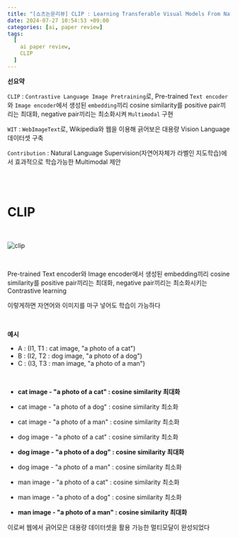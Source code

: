```yaml
---
title: "[쇼츠논문리뷰] CLIP : Learning Transferable Visual Models From Natural Language Supervision"
date: 2024-07-27 10:54:53 +09:00
categories: [ai, paper review]
tags:
  [
    ai paper review,
    CLIP
  ]
---
```


**선요약**

`CLIP` : `Contrastive Language Image Pretraining`로, Pre-trained `Text encoder`와 `Image encoder`에서 생성된 `embedding`끼리 cosine similarity를 positive pair끼리는 최대화, negative pair끼리는 최소화시켜 `Multimodal` 구현

`WIT` : `WebImageText`로, Wikipedia와 웹을 이용해 긁어보은 대용량 Vision Language 데이터셋 구축

`Contribution` : Natural Language Supervision(자연어자체가 라벨인 지도학습)에서 효과적으로 학습가능한 Multimodal 제안

<br/>
<br/>

# **CLIP**

<br/>

![clip](https://github.com/openai/CLIP/blob/main/CLIP.png?raw=true)

<br/>

Pre-trained Text encoder와 Image encoder에서 생성된 embedding끼리 cosine similarity를 positive pair끼리는 최대화, negative pair끼리는 최소화시키는 Contrastive learning

이렇게하면 자연어와 이미지를 마구 넣어도 학습이 가능하다

<br/>

**예시**

- A : (I1, T1 : cat image, "a photo of a cat")
- B : (I2, T2 : dog image, "a photo of a dog")
- C : (I3, T3 : man image, "a photo of a man")

<br/>

- **cat image - "a photo of a cat" : cosine similarity 최대화**
- cat image - "a photo of a dog" : cosine similarity 최소화
- cat image - "a photo of a man" : cosine similarity 최소화


- dog image - "a photo of a cat" : cosine similarity 최소화
- **dog image - "a photo of a dog" : cosine similarity 최대화**
- dog image - "a photo of a man" : cosine similarity 최소화

- man image - "a photo of a cat" : cosine similarity 최소화
- man image - "a photo of a dog" : cosine similarity 최소화
- **man image - "a photo of a man" : cosine similarity 최대화**

이로써 웹에서 긁어모은 대용량 데이터셋을 활용 가능한 멀티모달이 완성되었다
